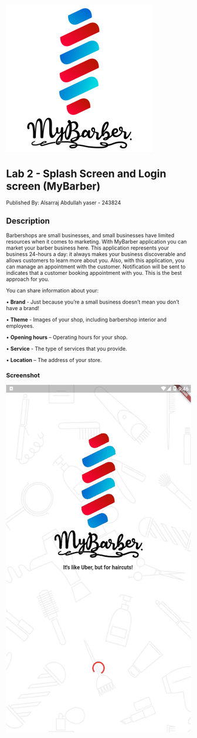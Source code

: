 <img src="https://raw.githubusercontent.com/Alsarraj-Abdullah/Lab2_STIW2044/master/assets/logo.png" width="400" height="400">

# Lab 2 - Splash Screen and Login screen (MyBarber)
Published By: Alsarraj Abdullah yaser - 243824

## Description
Barbershops are small businesses, and small businesses have limited resources when it comes to marketing. With MyBarber application you can market your barber business here. This application represents your business 24-hours a day: it always makes your business discoverable and allows customers to learn more about you. Also, with this application, you can manage an appointment with the customer. Notification will be sent to indicates that a customer booking appointment with you. This is the best approach for you.

You can share information about your:

•	**Brand** - Just because you’re a small business doesn’t mean you don’t have a brand!

•	**Theme** - Images of your shop, including barbershop interior and employees.

•	**Opening hours** – Operating hours for your shop.

•	**Service** - The type of services that you provide.

•	**Location** – The address of your store. 


### Screenshot

<img src="https://raw.githubusercontent.com/Alsarraj-Abdullah/Lab2_STIW2044/master/example.gif" width="530" height="945">
